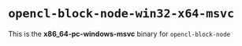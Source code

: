 # `opencl-block-node-win32-x64-msvc`

This is the **x86_64-pc-windows-msvc** binary for `opencl-block-node`
